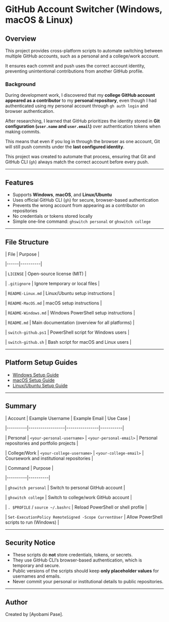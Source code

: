 # GitHub Account Switcher (Windows, macOS & Linux)

## Overview

This project provides cross-platform scripts to automate switching between multiple GitHub accounts, such as a personal and a college/work account.

It ensures each commit and push uses the correct account identity, preventing unintentional contributions from another GitHub profile.

### Background

During development work, I discovered that my **college GitHub account appeared as a contributor** to my **personal repository**, even though I had authenticated using my personal account through `gh auth login` and browser authentication.

After researching, I learned that GitHub prioritizes the identity stored in **Git configuration (`user.name` and `user.email`)** over authentication tokens when making commits.

This means that even if you log in through the browser as one account, Git will still push commits under the **last configured identity**.

This project was created to automate that process, ensuring that Git and GitHub CLI (`gh`) always match the correct account before every push.

- --

## Features

- Supports **Windows**, **macOS**, and **Linux/Ubuntu**
- Uses official GitHub CLI (`gh`) for secure, browser-based authentication
- Prevents the wrong account from appearing as a contributor on repositories
- No credentials or tokens stored locally
- Simple one-line command: `ghswitch personal` or `ghswitch college`
- --

## File Structure

| File | Purpose |

|------|----------|

| `LICENSE` | Open-source license (MIT) |

| `.gitignore` | Ignore temporary or local files |

| `README-Linux.md` | Linux/Ubuntu setup instructions |

| `README-MacOS.md` | macOS setup instructions |

| `README-Windows.md` | Windows PowerShell setup instructions |

| `README.md` | Main documentation (overview for all platforms) |

| `switch-github.ps1` | PowerShell script for Windows users |

| `switch-github.sh` | Bash script for macOS and Linux users |

- --

## Platform Setup Guides

- [Windows Setup Guide](README-Windows.md)
- [macOS Setup Guide](README-MacOS.md)
- [Linux/Ubuntu Setup Guide](README-Linux.md)
- --

## Summary

| Account | Example Username | Example Email | Use Case |

|----------|------------------|----------------|-----------|

| Personal | `<your-personal-username>` | `<your-personal-email>` | Personal repositories and portfolio projects |

| College/Work | `<your-college-username>` | `<your-college-email>` | Coursework and institutional repositories |

| Command | Purpose |

|----------|----------|

| `ghswitch personal` | Switch to personal GitHub account |

| `ghswitch college` | Switch to college/work GitHub account |

| `. $PROFILE` / `source ~/.bashrc` | Reload PowerShell or shell profile |

| `Set-ExecutionPolicy RemoteSigned -Scope CurrentUser` | Allow PowerShell scripts to run (Windows) |

- --

## Security Notice

- These scripts do **not** store credentials, tokens, or secrets.
- They use GitHub CLI’s browser-based authentication, which is temporary and secure.
- Public versions of the scripts should keep **only placeholder values** for usernames and emails.
- Never commit your personal or institutional details to public repositories.
- --


## Author

Created by [Ayobami Pase].
